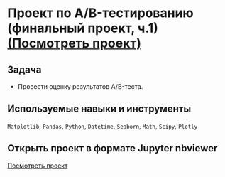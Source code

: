 # Проект по А/B-тестированию (финальный проект, ч.1) [(Посмотреть проект)](https://nbviewer.jupyter.org/github/BulyginV/Yandex.Practicum/blob/main/01.%20%D0%98%D1%81%D1%81%D0%BB%D0%B5%D0%B4%D0%BE%D0%B2%D0%B0%D0%BD%D0%B8%D0%B5%20%D0%BD%D0%B0%D0%B4%D1%91%D0%B6%D0%BD%D0%BE%D1%81%D1%82%D0%B8%20%D0%B7%D0%B0%D1%91%D0%BC%D1%89%D0%B8%D0%BA%D0%BE%D0%B2/project_01.ipynb)

## Задача
* Провести оценку результатов A/B-теста.

## Используемые навыки и инструменты
`Matplotlib`, `Pandas`, `Python`, `Datetime`, `Seaborn`, `Math`, `Scipy`, `Plotly`

## Открыть проект в формате Jupyter nbviewer
[Посмотреть проект](https://nbviewer.jupyter.org/github/BulyginV/Yandex.Practicum/blob/main/01.%20%D0%98%D1%81%D1%81%D0%BB%D0%B5%D0%B4%D0%BE%D0%B2%D0%B0%D0%BD%D0%B8%D0%B5%20%D0%BD%D0%B0%D0%B4%D1%91%D0%B6%D0%BD%D0%BE%D1%81%D1%82%D0%B8%20%D0%B7%D0%B0%D1%91%D0%BC%D1%89%D0%B8%D0%BA%D0%BE%D0%B2/project_01.ipynb)
